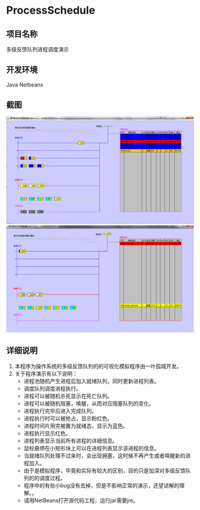 ProcessSchedule
==========

项目名称
-----------

多级反馈队列进程调度演示

开发环境
-----------

Java Netbeans

截图
-----------

![](https://github.com/fanzhidongyzby/ProcessSchedule/blob/master/printScr/1.png)
![](https://github.com/fanzhidongyzby/ProcessSchedule/blob/master/printScr/3.png)

详细说明
-----------

1. 本程序为操作系统的多级反馈队列的的可视化模拟程序由一叶孤城开发。
2. 关于程序演示有以下说明：
	* 进程池随机产生进程后加入就绪队列，同时更新进程列表。
	* 调度队列调度进程执行。
	* 进程可以被随机杀死显示在死亡队列。
	* 进程可以被随机阻塞，唤醒，从而对应阻塞队列的变化。
	* 进程执行完毕后进入完成队列。
	* 进程执行时可以被抢占，显示粉红色。
	* 进程时间片用完被置为就绪态，显示为蓝色。
	* 进程执行显示红色。
	* 进程列表显示当前所有进程的详细信息。
	* 鼠标悬停在小矩形块上可以在进程列表显示该进程的信息。
	* 当就绪队列处理不过来时，会出现拥塞，这时候不再产生或者唤醒新的进程加入。
	* 由于是模拟程序，毕竟和实际有较大的区别，目的只是加深对多级反馈队列的的调度过程。
	* 程序中的有些小bug没有去掉，但是不影响正常的演示，还望谅解的理解。。
	* 请用NetBeans打开源代码工程，运行jar需要jre。
